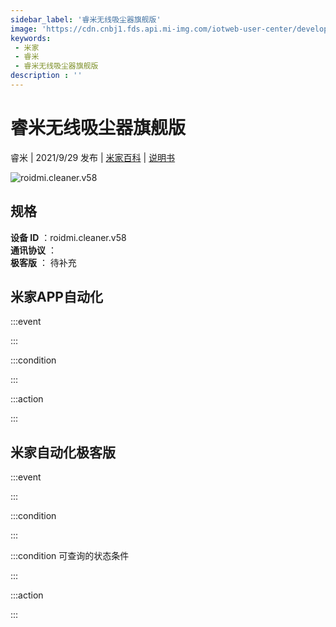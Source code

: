 ```yaml
---
sidebar_label: '睿米无线吸尘器旗舰版'
image: 'https://cdn.cnbj1.fds.api.mi-img.com/iotweb-user-center/developer_1679071060194ufeiduWm.png?GalaxyAccessKeyId=AKVGLQWBOVIRQ3XLEW&Expires=9223372036854775807&Signature=ifbT9BQaQ2LZ1BQdjOKa0ggGkFs='
keywords: 
 - 米家
 - 睿米
 - 睿米无线吸尘器旗舰版
description : ''
---
```

# 睿米无线吸尘器旗舰版

睿米 | 2021/9/29 发布 | [米家百科](https://home.mi.com/webapp/content/baike/product/index.html?model=roidmi.cleaner.v58) | [说明书](https://home.mi.com/views/introduction.html?model=roidmi.cleaner.v58&region=cn)

![roidmi.cleaner.v58](https://cdn.cnbj1.fds.api.mi-img.com/iotweb-user-center/developer_1679071060194ufeiduWm.png?GalaxyAccessKeyId=AKVGLQWBOVIRQ3XLEW&Expires=9223372036854775807&Signature=ifbT9BQaQ2LZ1BQdjOKa0ggGkFs=)

## 规格  
> 
**设备 ID** ：roidmi.cleaner.v58  
**通讯协议** ：  
**极客版**  ： 待补充 


## 米家APP自动化  

:::event  

:::

:::condition  

:::

:::action   

:::

## 米家自动化极客版  

:::event  

:::

:::condition  

:::

:::condition 可查询的状态条件  

:::

:::action  

:::

        

